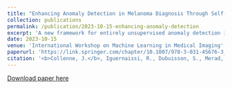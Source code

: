 ```yaml
---
title: "Enhancing Anomaly Detection in Melanoma Diagnosis Through Self-Supervised Training and Lesion Comparison"
collection: publications
permalink: /publication/2023-10-15-enhancing-anomaly-detection
excerpt: 'A new framework for entirely unsupervised anomaly detection in the field of skin lesion analysis. Our approach leverage self-supervised CNNs and an unsupervised anomaly detection algorithm to detect melanomas without any annotation.'
date: 2023-10-15
venue: 'International Workshop on Machine Learning in Medical Imaging'
paperurl: 'https://link.springer.com/chapter/10.1007/978-3-031-45676-3_16'
citation: '<b>Collenne, J.</b>, Iguernaissi, R., Dubuisson, S., Merad, D. (2024). &quot;Enhancing Anomaly Detection in Melanoma Diagnosis Through Self-Supervised Training and Lesion Comparison.&quot; <i>Machine Learning in Medical Imaging. MLMI 2023.</i>. Vancouver, BC, Canada.'
---
```


[Download paper here](http://academicpages.github.io/files/paper1.pdf)
